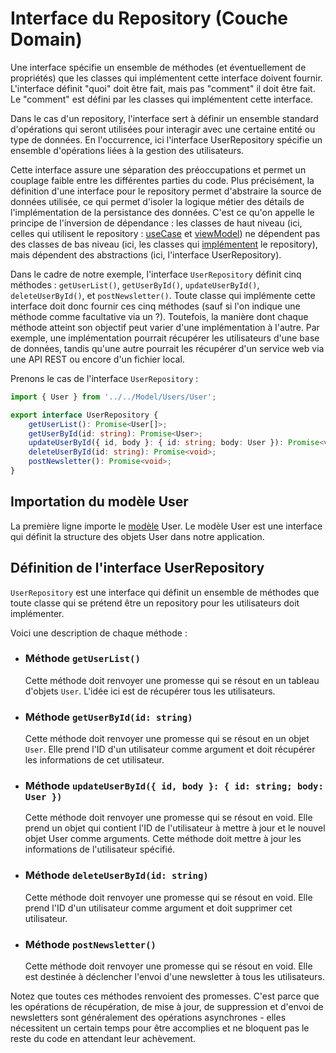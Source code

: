 # Interface du Repository (Couche Domain)

Une interface spécifie un ensemble de méthodes (et éventuellement de propriétés) que les classes qui implémentent cette interface doivent fournir. L'interface définit "quoi" doit être fait, mais pas "comment" il doit être fait. Le "comment" est défini par les classes qui implémentent cette interface.

Dans le cas d'un repository, l'interface sert à définir un ensemble standard d'opérations qui seront utilisées pour interagir avec une certaine entité ou type de données. En l'occurrence, ici l'interface UserRepository spécifie un ensemble d'opérations liées à la gestion des utilisateurs.

Cette interface assure une séparation des préoccupations et permet un couplage faible entre les différentes parties du code. Plus précisément, la définition d'une interface pour le repository permet d'abstraire la source de données utilisée, ce qui permet d'isoler la logique métier des détails de l'implémentation de la persistance des données. C'est ce qu'on appelle le principe de l'inversion de dépendance : les classes de haut niveau (ici, celles qui utilisent le repository : [useCase](use_case.md) et [viewModel](mvvm.md)) ne dépendent pas des classes de bas niveau (ici, les classes qui [implémentent](repository_implementation.md) le repository), mais dépendent des abstractions (ici, l'interface UserRepository).

Dans le cadre de notre exemple, l'interface `UserRepository` définit cinq méthodes : `getUserList()`, `getUserById()`, `updateUserById()`, `deleteUserById()`, et `postNewsletter()`. Toute classe qui implémente cette interface doit donc fournir ces cinq méthodes (sauf si l'on indique une méthode comme facultative via un ?). Toutefois, la manière dont chaque méthode atteint son objectif peut varier d'une implémentation à l'autre. Par exemple, une implémentation pourrait récupérer les utilisateurs d'une base de données, tandis qu'une autre pourrait les récupérer d'un service web via une API REST ou encore d'un fichier local.

Prenons le cas de l'interface `UserRepository` :

```typescript
import { User } from '../../Model/Users/User';

export interface UserRepository {
	getUserList(): Promise<User[]>;
	getUserById(id: string): Promise<User>;
	updateUserById({ id, body }: { id: string; body: User }): Promise<void>;
	deleteUserById(id: string): Promise<void>;
	postNewsletter(): Promise<void>;
}
```

## Importation du modèle User

La première ligne importe le [modèle](model.md) User. Le modèle User est une interface qui définit la structure des objets User dans notre application.

## Définition de l'interface UserRepository

`UserRepository` est une interface qui définit un ensemble de méthodes que toute classe qui se prétend être un repository pour les utilisateurs doit implémenter.

Voici une description de chaque méthode :

- ### Méthode `getUserList()`

  Cette méthode doit renvoyer une promesse qui se résout en un tableau d'objets `User`. L'idée ici est de récupérer tous les utilisateurs.

- ### Méthode `getUserById(id: string)`

  Cette méthode doit renvoyer une promesse qui se résout en un objet `User`. Elle prend l'ID d'un utilisateur comme argument et doit récupérer les informations de cet utilisateur.

- ### Méthode `updateUserById({ id, body }: { id: string; body: User })`

  Cette méthode doit renvoyer une promesse qui se résout en void. Elle prend un objet qui contient l'ID de l'utilisateur à mettre à jour et le nouvel objet User comme arguments. Cette méthode doit mettre à jour les informations de l'utilisateur spécifié.

- ### Méthode `deleteUserById(id: string)`

  Cette méthode doit renvoyer une promesse qui se résout en void. Elle prend l'ID d'un utilisateur comme argument et doit supprimer cet utilisateur.

- ### Méthode `postNewsletter()`

  Cette méthode doit renvoyer une promesse qui se résout en void. Elle est destinée à déclencher l'envoi d'une newsletter à tous les utilisateurs.

Notez que toutes ces méthodes renvoient des promesses. C'est parce que les opérations de récupération, de mise à jour, de suppression et d'envoi de newsletters sont généralement des opérations asynchrones - elles nécessitent un certain temps pour être accomplies et ne bloquent pas le reste du code en attendant leur achèvement.
